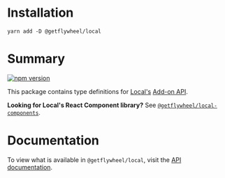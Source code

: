 # Installation

```
yarn add -D @getflywheel/local
```

# Summary
[![npm version](https://badge.fury.io/js/%40getflywheel%2Flocal.svg)](https://badge.fury.io/js/%40getflywheel%2Flocal)

This package contains type definitions for [Local's](https://localwp.com) [Add-on API](https://build.localwp.com).

**Looking for Local's React Component library?** See [`@getflywheel/local-components`](https://npmjs.com/@getflywheel/local-components).

# Documentation

To view what is available in `@getflywheel/local`, visit the [API documentation](https://getflywheel.github.io/local-addon-api/).
